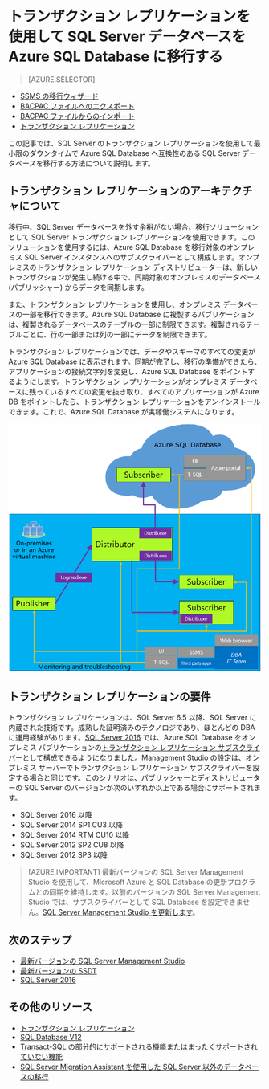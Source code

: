 <properties
   pageTitle="トランザクション レプリケーションを使用して SQL Database に移行する | Microsoft Azure"
   description="Microsoft Azure SQL Database、データベースの移行、データベースのインポート、トランザクション レプリケーション"
   services="sql-database"
   documentationCenter=""
   authors="CarlRabeler"
   manager="jhubbard"
   editor=""/>

<tags
   ms.service="sql-database"
   ms.devlang="NA"
   ms.topic="article"
   ms.tgt_pltfrm="NA"
   ms.workload="sqldb-migrate"
   ms.date="08/23/2016"
   ms.author="carlrab"/>

# トランザクション レプリケーションを使用して SQL Server データベースを Azure SQL Database に移行する

> [AZURE.SELECTOR]
- [SSMS の移行ウィザード](sql-database-cloud-migrate-compatible-using-ssms-migration-wizard.md)
- [BACPAC ファイルへのエクスポート](sql-database-cloud-migrate-compatible-export-bacpac-ssms.md)
- [BACPAC ファイルからのインポート](sql-database-cloud-migrate-compatible-import-bacpac-ssms.md)
- [トランザクション レプリケーション](sql-database-cloud-migrate-compatible-using-transactional-replication.md)

この記事では、SQL Server のトランザクション レプリケーションを使用して最小限のダウンタイムで Azure SQL Database へ互換性のある SQL Server データベースを移行する方法について説明します。

## トランザクション レプリケーションのアーキテクチャについて

移行中、SQL Server データベースを外す余裕がない場合、移行ソリューションとして SQL Server トランザクション レプリケーションを使用できます。このソリューションを使用するには、Azure SQL Database を移行対象のオンプレミス SQL Server インスタンスへのサブスクライバーとして構成します。オンプレミスのトランザクション レプリケーション ディストリビューターは、新しいトランザクションが発生し続ける中で、同期対象のオンプレミスのデータベース (パブリッシャー) からデータを同期します。

また、トランザクション レプリケーションを使用し、オンプレミス データベースの一部を移行できます。Azure SQL Database に複製するパブリケーションは、複製されるデータベースのテーブルの一部に制限できます。複製されるテーブルごとに、行の一部または列の一部にデータを制限できます。

トランザクション レプリケーションでは、データやスキーマのすべての変更が Azure SQL Database に表示されます。同期が完了し、移行の準備ができたら、アプリケーションの接続文字列を変更し、Azure SQL Database をポイントするようにします。トランザクション レプリケーションがオンプレミス データベースに残っているすべての変更を抜き取り、すべてのアプリケーションが Azure DB をポイントしたら、トランザクション レプリケーションをアンインストールできます。これで、Azure SQL Database が実稼働システムになります。

 ![SeedCloudTR ダイアグラム](./media/sql-database-cloud-migrate/SeedCloudTR.png)

## トランザクション レプリケーションの要件

トランザクション レプリケーションは、SQL Server 6.5 以降、SQL Server に内蔵された技術です。成熟した証明済みのテクノロジであり、ほとんどの DBA に運用経験があります。[SQL Server 2016](https://www.microsoft.com/ja-JP/cloud-platform/sql-server) では、Azure SQL Database をオンプレミス パブリケーションの[トランザクション レプリケーション サブスクライバー](https://msdn.microsoft.com/library/mt589530.aspx)として構成できるようになりました。Management Studio の設定は、オンプレミス サーバーでトランザクション レプリケーション サブスクライバーを設定する場合と同じです。このシナリオは、パブリッシャーとディストリビューターの SQL Server のバージョンが次のいずれか以上である場合にサポートされます。

 - SQL Server 2016 以降
 - SQL Server 2014 SP1 CU3 以降
 - SQL Server 2014 RTM CU10 以降
 - SQL Server 2012 SP2 CU8 以降
 - SQL Server 2012 SP3 以降


> [AZURE.IMPORTANT] 最新バージョンの SQL Server Management Studio を使用して、Microsoft Azure と SQL Database の更新プログラムとの同期を維持します。以前のバージョンの SQL Server Management Studio では、サブスクライバーとして SQL Database を設定できません。[SQL Server Management Studio を更新します](https://msdn.microsoft.com/library/mt238290.aspx)。


## 次のステップ

- [最新バージョンの SQL Server Management Studio](https://msdn.microsoft.com/library/mt238290.aspx)
- [最新バージョンの SSDT](https://msdn.microsoft.com/library/mt204009.aspx)
- [SQL Server 2016](https://www.microsoft.com/ja-JP/cloud-platform/sql-server)

## その他のリソース

- [トランザクション レプリケーション](https://msdn.microsoft.com/library/mt589530.aspx)
- [SQL Database V12](sql-database-v12-whats-new.md)
- [Transact-SQL の部分的にサポートされる機能またはまったくサポートされていない機能](sql-database-transact-sql-information.md)
- [SQL Server Migration Assistant を使用した SQL Server 以外のデータベースの移行](http://blogs.msdn.com/b/ssma/)

<!---HONumber=AcomDC_0824_2016-->